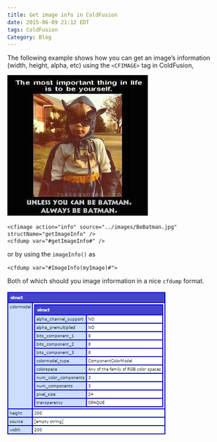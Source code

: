 ```yaml
---
title: Get image info in ColdFusion
date: 2015-06-09 21:12 EDT
tags: ColdFusion
Category: Blog
---
```


The following example shows how you can get an image’s information (width, height, alpha, etc) using the `<CFIMAGE>` tag in ColdFusion,

![Be Batman](../images/BeBatman.jpg)

    <cfimage action="info" source="../images/BeBatman.jpg" structName="getImageInfo" />
    <cfdump var="#getImageInfo#" />

or by using the `imageInfo()` as

    <cfdump var="#ImageInfo(myImage)#">

Both of which should you image information in a nice `cfdump` format.

![Be Batman cfdump](../images/BeBatmanDump.png)
